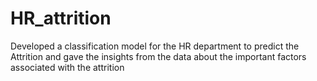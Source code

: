 # HR_attrition
Developed a classification model for the HR department to predict the Attrition and gave the insights from the data about the important factors associated with the attrition 
